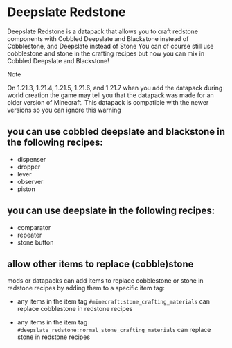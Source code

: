 # Deepslate Redstone

Deepslate Redstone is a datapack that allows you to craft redstone components with Cobbled Deepslate and Blackstone instead of Cobblestone, and Deepslate instead of Stone
You can of course still use cobblestone and stone in the crafting recipes but now you can mix in Cobbled Deepslate and Blackstone!

> [!NOTE]
> On 1.21.3, 1.21.4, 1.21.5, 1.21.6, and 1.21.7 when you add the datapack during world creation the game may tell you that the datapack was made for an older version of Minecraft. This datapack is compatible with the newer versions so you can ignore this warning

## you can use cobbled deepslate and blackstone in the following recipes:

- dispenser
- dropper
- lever
- observer
- piston

## you can use deepslate in the following recipes:

- comparator
- repeater
- stone button

## allow other items to replace (cobble)stone

mods or datapacks can add items to replace cobblestone or stone in redstone recipes by adding them to a specific item tag:

- any items in the item tag `#minecraft:stone_crafting_materials` can replace cobblestone in redstone recipes

- any items in the item tag `#deepslate_redstone:normal_stone_crafting_materials` can replace stone in redstone recipes
